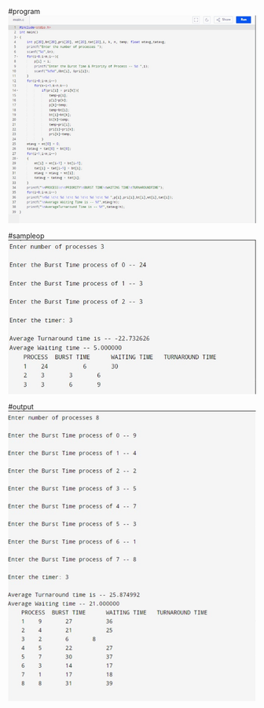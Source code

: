 #program
![program](program.png)


#sampleop
![sampleop](sampleop.png)


#output
![output](output.png)
